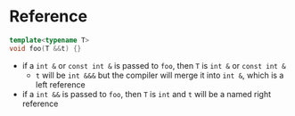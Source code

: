 # Reference

```cpp
template<typename T>
void foo(T &&t) {}
```

- if a `int &` or `const int &` is passed to `foo`, then `T` is `int &` or
  `const int &`
  - `t` will be `int &&&` but the compiler will merge it into `int &`, which is
    a left reference
- if a `int &&` is passed to `foo`, then `T` is `int` and `t` will be a named
  right reference
